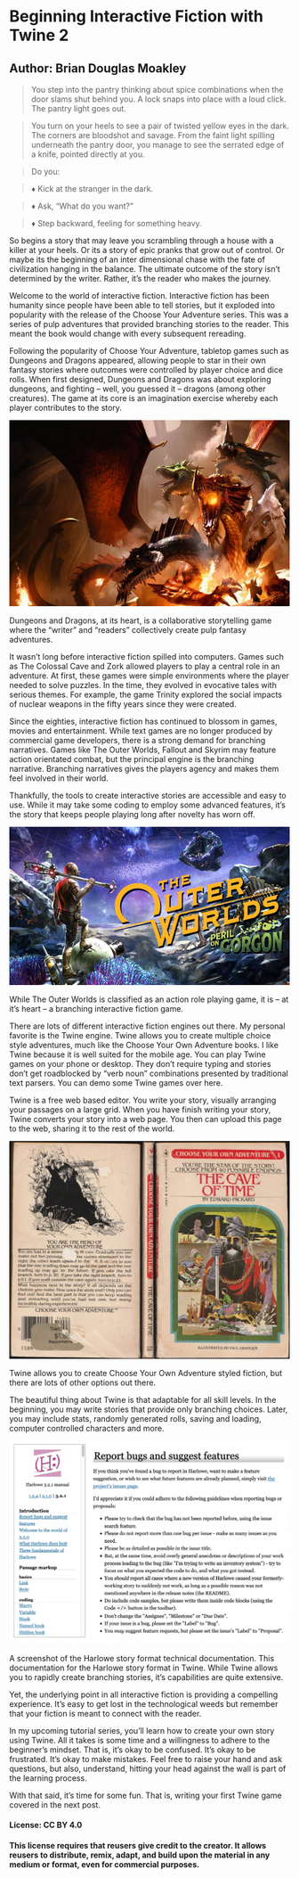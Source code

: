 # Beginning Interactive Fiction with Twine 2
## Author: Brian Douglas Moakley

> You step into the pantry thinking about spice combinations when the door slams shut behind you. A lock snaps into place with a loud click. The pantry light goes out.

> You turn on your heels to see a pair of twisted yellow eyes in the dark. The corners are bloodshot and savage. From the faint light spilling underneath the pantry door, you manage to see the serrated edge of a knife, pointed directly at you.

> Do you:

> ♦️ Kick at the stranger in the dark.

> ♦️ Ask, “What do you want?”

> ♦️ Step backward, feeling for something heavy.

So begins a story that may leave you scrambling through a house with a killer at your heels. Or its a story of epic pranks that grow out of control. Or maybe its the beginning of an inter dimensional chase with the fate of civilization hanging in the balance. The ultimate outcome of the story isn’t determined by the writer. Rather, it’s the reader who makes the journey.

Welcome to the world of interactive fiction. Interactive fiction has been humanity since people have been able to tell stories, but it exploded into popularity with the release of the Choose Your Adventure series. This was a series of pulp adventures that provided branching stories to the reader. This meant the book would change with every subsequent rereading.

Following the popularity of Choose Your Adventure, tabletop games such as Dungeons and Dragons appeared, allowing people to star in their own fantasy stories where outcomes were controlled by player choice and dice rolls. When first designed, Dungeons and Dragons was about exploring dungeons, and fighting – well, you guessed it – dragons (among other creatures). The game at its core is an imagination exercise whereby each player contributes to the story.

![width=60%](images/dragon.png)

Dungeons and Dragons, at its heart, is a collaborative storytelling game where the “writer” and “readers” collectively create pulp fantasy adventures.

It wasn’t long before interactive fiction spilled into computers. Games such as The Colossal Cave and Zork allowed players to play a central role in an adventure. At first, these games were simple environments where the player needed to solve puzzles. In the time, they evolved in evocative tales with serious themes. For example, the game Trinity explored the social impacts of nuclear weapons in the fifty years since they were created.

Since the eighties, interactive fiction has continued to blossom in games, movies and entertainment. While text games are no longer produced by commercial game developers, there is a strong demand for branching narratives. Games like The Outer Worlds, Fallout and Skyrim may feature action orientated combat, but the principal engine is the branching narrative. Branching narratives gives the players agency and makes them feel involved in their world.

Thankfully, the tools to create interactive stories are accessible and easy to use. While it may take some coding to employ some advanced features, it’s the story that keeps people playing long after novelty has worn off.

![](images/outer-worlds.jpg)

While The Outer Worlds is classified as an action role playing game, it is – at it’s heart – a branching interactive fiction game.

There are lots of different interactive fiction engines out there. My personal favorite is the Twine engine. Twine allows you to create multiple choice style adventures, much like the Choose Your Own Adventure books. I like Twine because it is well suited for the mobile age. You can play Twine games on your phone or desktop. They don’t require typing and stories don’t get roadblocked by “verb noun” combinations presented by traditional text parsers. You can demo some Twine games over here.

Twine is a free web based editor. You write your story, visually arranging your passages on a large grid. When you have finish writing your story, Twine converts your story into a web page. You then can upload this page to the web, sharing it to the rest of the world.

![](images/cyoa.jpg)

Twine allows you to create Choose Your Own Adventure styled fiction, but there are lots of other options out there.

The beautiful thing about Twine is that adaptable for all skill levels. In the beginning, you may write stories that provide only branching choices. Later, you may include stats, randomly generated rolls, saving and loading, computer controlled characters and more.

![](images/documentation.png)

A screenshot of the Harlowe story format technical documentation.
This documentation for the Harlowe story format in Twine. While Twine allows you to rapidly create branching stories, it’s capabilities are quite extensive.

Yet, the underlying point in all interactive fiction is providing a compelling experience. It’s easy to get lost in the technological weeds but remember that your fiction is meant to connect with the reader.

In my upcoming tutorial series, you’ll learn how to create your own story using Twine. All it takes is some time and a willingness to adhere to the beginner’s mindset. That is, it’s okay to be confused. It’s okay to be frustrated. It’s okay to make mistakes. Feel free to raise your hand and ask questions, but also, understand, hitting your head against the wall is part of the learning process.

With that said, it’s time for some fun. That is, writing your first Twine game covered in the next post.

#### License: CC BY 4.0 
#### This license requires that reusers give credit to the creator. It allows reusers to distribute, remix, adapt, and build upon the material in any medium or format, even for commercial purposes. 

